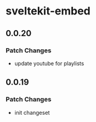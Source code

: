 # sveltekit-embed

## 0.0.20

### Patch Changes

- update youtube for playlists

## 0.0.19

### Patch Changes

- init changeset
